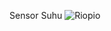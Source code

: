 Sensor Suhu 
![Riopio](https://user-images.githubusercontent.com/107029886/178668479-c77cc69d-ef03-47f7-ae8f-01e0cef16ad8.JPG)


